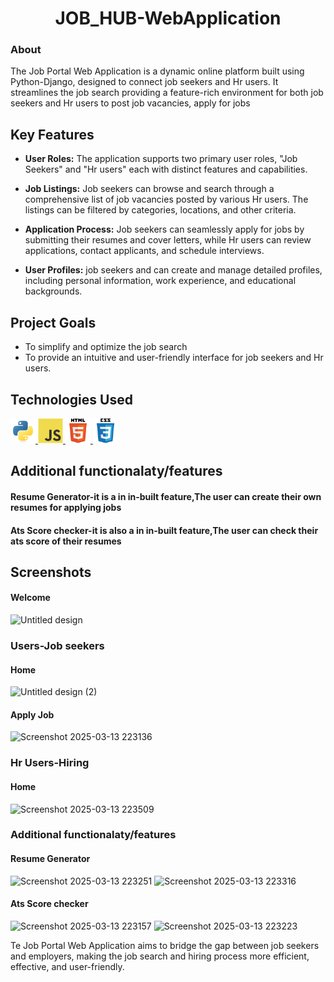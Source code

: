 <h1 align="center">JOB_HUB-WebApplication</h1>

<h3>About</h3>
The Job Portal Web Application is a dynamic online platform built using Python-Django, designed to connect job seekers and Hr users. It streamlines the job search providing a feature-rich environment for both job seekers and Hr users to post job vacancies, apply for jobs

## Key Features

- **User Roles:** The application supports two primary user roles, "Job Seekers" and "Hr users" each with distinct features and capabilities.

- **Job Listings:** Job seekers can browse and search through a comprehensive list of job vacancies posted by various Hr users. The listings can be filtered by categories, locations, and other criteria.

- **Application Process:** Job seekers can seamlessly apply for jobs by submitting their resumes and cover letters, while Hr users can review applications, contact applicants, and schedule interviews.

- **User Profiles:** job seekers and can create and manage detailed profiles, including personal information, work experience, and educational backgrounds.

## Project Goals

- To simplify and optimize the job search 
- To provide an intuitive and user-friendly interface for job seekers and Hr users.

## Technologies Used
<p> <a href="https://www.python.org/" target="_blank"> <img src="https://raw.githubusercontent.com/devicons/devicon/master/icons/python/python-original.svg" alt="python" width="40" height="40"/> </a>
<a href="https://developer.mozilla.org/en-US/docs/Web/JavaScript" target="_blank"> <img src="https://raw.githubusercontent.com/devicons/devicon/master/icons/javascript/javascript-original.svg" alt="javascript" width="40" height="40"/> </a> 
<a href="https://www.w3.org/html/" target="_blank"> <img src="https://raw.githubusercontent.com/devicons/devicon/master/icons/html5/html5-original-wordmark.svg" alt="html5" width="40" height="40"/> </a><a href="https://www.w3schools.com/css/" target="_blank"> <img src="https://raw.githubusercontent.com/devicons/devicon/master/icons/css3/css3-original-wordmark.svg" alt="css3" width="40" height="40"/> </a></p>

## Additional functionalaty/features

#### Resume Generator-it is a in in-built feature,The user can create their own resumes for applying jobs
#### Ats Score checker-it is also  a in in-built feature,The user can check their ats score of their resumes

## Screenshots

#### Welcome
![Untitled design](https://github.com/user-attachments/assets/55cbf83e-8353-49b1-b6bf-7fe33e82b25f)

### Users-Job seekers

#### Home
![Untitled design (2)](https://github.com/user-attachments/assets/0376da98-490e-4d2b-b880-82a596d8d7bf)

#### Apply Job

![Screenshot 2025-03-13 223136](https://github.com/user-attachments/assets/dc7c0dd9-f3c5-4261-83bf-dc5dd04f738e)

### Hr Users-Hiring

#### Home

![Screenshot 2025-03-13 223509](https://github.com/user-attachments/assets/380863e0-b5fd-4483-89fe-7e35d03a4905)

### Additional functionalaty/features

#### Resume Generator

![Screenshot 2025-03-13 223251](https://github.com/user-attachments/assets/9ce72e40-162c-4c33-88c7-7c1c40ee2951)
![Screenshot 2025-03-13 223316](https://github.com/user-attachments/assets/b0354d6c-0158-4cb5-8308-81d570c5940a)

#### Ats Score checker

![Screenshot 2025-03-13 223157](https://github.com/user-attachments/assets/a0449e6e-3e65-488b-9d6e-bd40f18f2d41)
![Screenshot 2025-03-13 223223](https://github.com/user-attachments/assets/0a8a259d-84b5-4fb2-8945-9ec6ab4518e1)

Te Job Portal Web Application aims to bridge the gap between job seekers and employers, making the job search and hiring process more efficient, effective, and user-friendly.












